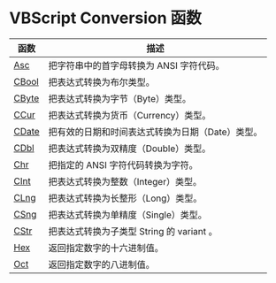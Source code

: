 # VBScript Conversion 函数

| 函数 | 描述 |
| --- | --- |
| [Asc](func_asc.asp) | 把字符串中的首字母转换为 ANSI 字符代码。 |
| [CBool](func_cbool.asp) | 把表达式转换为布尔类型。 |
| [CByte](func_cbyte.asp) | 把表达式转换为字节（Byte）类型。 |
| [CCur](func_ccur.asp) | 把表达式转换为货币（Currency）类型。 |
| [CDate](func_cdate.asp) | 把有效的日期和时间表达式转换为日期（Date）类型。 |
| [CDbl](func_cdbl.asp) | 把表达式转换为双精度（Double）类型。 |
| [Chr](func_chr.asp) | 把指定的 ANSI 字符代码转换为字符。 |
| [CInt](func_cint.asp) | 把表达式转换为整数（Integer）类型。 |
| [CLng](func_clng.asp) | 把表达式转换为长整形（Long）类型。 |
| [CSng](func_csng.asp) | 把表达式转换为单精度（Single）类型。 |
| [CStr](func_cstr.asp) | 把表达式转换为子类型 String 的 variant 。 |
| [Hex](func_hex.asp) | 返回指定数字的十六进制值。 |
| [Oct](func_oct.asp) | 返回指定数字的八进制值。 |

